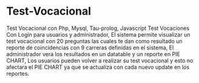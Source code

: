 # Test-Vocacional
Test Vocacional con Php, Mysql, Tau-prolog, Javascript
Test Vocaciones Con Login para usuarios y administrador, El sistema permite visualizar un test vocacional con 20 preguntas las cuales te dan como resultado un
reporte de coincidencias con 9 carreras definidas en el sistema, El administrador vera los resultados en un datatable y un reporte en PIE CHART, Los usuarios pueden volver
a realizar su test vocacional y esto no afectara el PIE CHART ya que se actualiza con cada nuevo update en los reportes.
